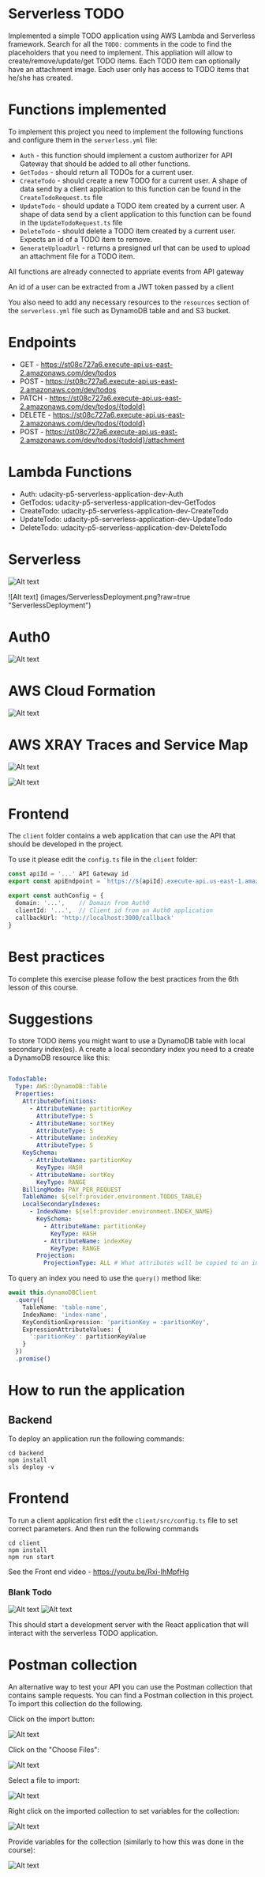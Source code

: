# Serverless TODO

Implemented a simple TODO application using AWS Lambda and Serverless framework. Search for all the `TODO:` comments in the code to find the placeholders that you need to implement. This appliation will allow to create/remove/update/get TODO items. Each TODO item can optionally have an attachment image. Each user only has access to TODO items that he/she has created. 

# Functions implemented

To implement this project you need to implement the following functions and configure them in the `serverless.yml` file:

* `Auth` - this function should implement a custom authorizer for API Gateway that should be added to all other functions.
* `GetTodos` - should return all TODOs for a current user. 
* `CreateTodo` - should create a new TODO for a current user. A shape of data send by a client application to this function can be found in the `CreateTodoRequest.ts` file
* `UpdateTodo` - should update a TODO item created by a current user. A shape of data send by a client application to this function can be found in the `UpdateTodoRequest.ts` file
* `DeleteTodo` - should delete a TODO item created by a current user. Expects an id of a TODO item to remove.
* `GenerateUploadUrl` - returns a presigned url that can be used to upload an attachment file for a TODO item. 

All functions are already connected to appriate events from API gateway

An id of a user can be extracted from a JWT token passed by a client

You also need to add any necessary resources to the `resources` section of the `serverless.yml` file such as DynamoDB table and and S3 bucket.

# Endpoints
   
  - GET - https://st08c727a6.execute-api.us-east-2.amazonaws.com/dev/todos
  - POST - https://st08c727a6.execute-api.us-east-2.amazonaws.com/dev/todos
  - PATCH - https://st08c727a6.execute-api.us-east-2.amazonaws.com/dev/todos/{todoId}
  - DELETE - https://st08c727a6.execute-api.us-east-2.amazonaws.com/dev/todos/{todoId}
  - POST - https://st08c727a6.execute-api.us-east-2.amazonaws.com/dev/todos/{todoId}/attachment

  
# Lambda Functions

  - Auth: udacity-p5-serverless-application-dev-Auth
  - GetTodos: udacity-p5-serverless-application-dev-GetTodos
  - CreateTodo: udacity-p5-serverless-application-dev-CreateTodo
  - UpdateTodo: udacity-p5-serverless-application-dev-UpdateTodo
  - DeleteTodo: udacity-p5-serverless-application-dev-DeleteTodo
  
# Serverless 
  
  ![Alt text](images/Serverless-Dashboard.png?raw=true "Serverless-Dashboard")
  
  ![Alt text] (images/ServerlessDeployment.png?raw=true "ServerlessDeployment")
  
# Auth0
  
  ![Alt text](images/Auth0.png?raw=true "Auth0")
  
# AWS Cloud Formation 
  
   ![Alt text](images/AWSCloudFromation.png?raw=true "AWSCloudFromation")
   
# AWS XRAY Traces and Service Map
  
   ![Alt text](images/AWS-Xray-Traces.png?raw=true "AWS-Xray-Traces")

   ![Alt text](images/XRAY-Servicemap.png?raw=true "XRAY-Servicemap")

# Frontend

The `client` folder contains a web application that can use the API that should be developed in the project.

To use it please edit the `config.ts` file in the `client` folder:

```ts
const apiId = '...' API Gateway id
export const apiEndpoint = `https://${apiId}.execute-api.us-east-1.amazonaws.com/dev`

export const authConfig = {
  domain: '...',    // Domain from Auth0
  clientId: '...',  // Client id from an Auth0 application
  callbackUrl: 'http://localhost:3000/callback'
}
```

# Best practices

To complete this exercise please follow the best practices from the 6th lesson of this course.

# Suggestions

To store TODO items you might want to use a DynamoDB table with local secondary index(es). A create a local secondary index you need to a create a DynamoDB resource like this:

```yml

TodosTable:
  Type: AWS::DynamoDB::Table
  Properties:
    AttributeDefinitions:
      - AttributeName: partitionKey
        AttributeType: S
      - AttributeName: sortKey
        AttributeType: S
      - AttributeName: indexKey
        AttributeType: S
    KeySchema:
      - AttributeName: partitionKey
        KeyType: HASH
      - AttributeName: sortKey
        KeyType: RANGE
    BillingMode: PAY_PER_REQUEST
    TableName: ${self:provider.environment.TODOS_TABLE}
    LocalSecondaryIndexes:
      - IndexName: ${self:provider.environment.INDEX_NAME}
        KeySchema:
          - AttributeName: partitionKey
            KeyType: HASH
          - AttributeName: indexKey
            KeyType: RANGE
        Projection:
          ProjectionType: ALL # What attributes will be copied to an index

```

To query an index you need to use the `query()` method like:

```ts
await this.dynamoDBClient
  .query({
    TableName: 'table-name',
    IndexName: 'index-name',
    KeyConditionExpression: 'paritionKey = :paritionKey',
    ExpressionAttributeValues: {
      ':paritionKey': partitionKeyValue
    }
  })
  .promise()
```

# How to run the application

## Backend

To deploy an application run the following commands:

```
cd backend
npm install
sls deploy -v
```

# Frontend

To run a client application first edit the `client/src/config.ts` file to set correct parameters. And then run the following commands

```
cd client
npm install
npm run start
```

See the Front end video - https://youtu.be/Rxi-IhMpfHg

### Blank Todo 

   ![Alt text](images/BlankTodo.png?raw=true "BlankTodo")
   ![Alt text](images/addToDo-with-images.png?raw=true "addToDo-with-images")


This should start a development server with the React application that will interact with the serverless TODO application.

# Postman collection

An alternative way to test your API you can use the Postman collection that contains sample requests. You can find a Postman collection in this project. To import this collection do the following.

Click on the import button:

![Alt text](images/import-collection-1.png?raw=true "Image 1")


Click on the "Choose Files":

![Alt text](images/import-collection-2.png?raw=true "Image 2")


Select a file to import:

![Alt text](images/import-collection-3.png?raw=true "Image 3")


Right click on the imported collection to set variables for the collection:

![Alt text](images/import-collection-4.png?raw=true "Image 4")

Provide variables for the collection (similarly to how this was done in the course):

![Alt text](images/import-collection-5.png?raw=true "Image 5")
